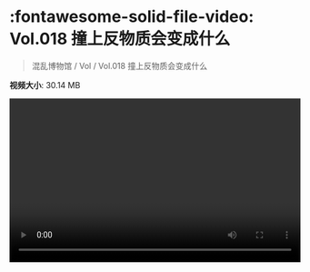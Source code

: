 # :fontawesome-solid-file-video: Vol.018 撞上反物质会变成什么

> 混乱博物馆 / Vol / Vol.018 撞上反物质会变成什么

**视频大小**: 30.14 MB

<video id="V-8c102947d1cf7ed7ca674aac901601e2" width="512" height="288" preload="none" playsinline webkit-playsinline></video>